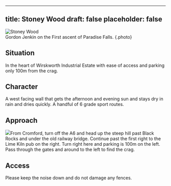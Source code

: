 
---
title: Stoney Wood
draft: false
placeholder: false
---


![Stoney Wood](/img/peak/matlock/stoney-wood-paradise-falls.jpg)  
Gordon Jenkin on the First ascent of Paradise Falls.
{.photo}


## Situation

In the heart of Wirskworth Industrial Estate with ease of access and parking only 100m from the crag.

## Character

A west facing wall that gets the afternoon and evening sun and stays dry in rain and dries quickly. A handful of 6 grade sport routes.

## Approach

![](/img/peak/matlock/stoney-wood-map.gif)From Cromford, turn off the A6 and head up the steep hill past Black Rocks and under the old railway bridge. Continue past the first right to the Lime Kiln pub on the right. Turn right here and parking is 100m on the left. Pass through the gates and around to the left to find the crag.

## Access

Please keep the noise down and do not damage any fences.

